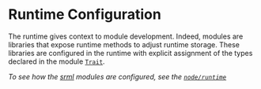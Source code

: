 # Runtime Configuration

The runtime gives context to module development. Indeed, modules are libraries that expose runtime methods to adjust runtime storage. These libraries are configured in the runtime with explicit assignment of the types declared in the module [`Trait`](https://crates.parity.io/srml_example/trait.Trait.html).

*To see how the [srml](https://github.com/paritytech/substrate/tree/master/srml) modules are configured, see the [`node/runtime`](https://github.com/paritytech/substrate/tree/master/node/runtime)*
